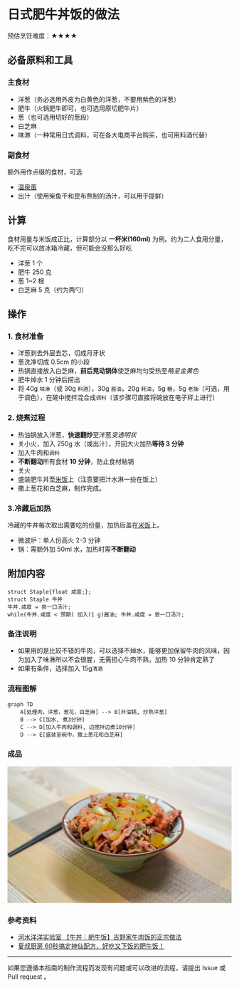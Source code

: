 # 日式肥牛丼饭的做法

预估烹饪难度：★★★★

## 必备原料和工具

### 主食材

- 洋葱（务必选用外皮为白黄色的洋葱，不要用紫色的洋葱）
- 肥牛（火锅肥牛即可，也可选用原切肥牛片）
- 葱（也可选用切好的葱段）
- 白芝麻
- 味淋（一种常用日式调料，可在各大电商平台购买，也可用料酒代替）

### 副食材

额外用作点缀的食材，可选

- [温泉蛋](../../breakfast/温泉蛋/温泉蛋.md)
- 出汁（使用柴鱼干和昆布熬制的汤汁，可以用于提鲜）

## 计算

食材用量与米饭成正比，计算部分以 **一杯米(160ml)** 为例。约为二人食用分量，吃不完可以放冰箱冷藏，但可能会没那么好吃

- 洋葱 1 个
- 肥牛 250 克
- 葱 1~2 根
- 白芝麻 5 克（约为两勺）

## 操作

### 1. 食材准备

- 洋葱剥去外层去芯，切成月牙状
- 葱洗净切成 0.5cm 的小段
- 热锅直接放入白芝麻，**前后晃动锅体**使芝麻均匀受热至*略呈金黄色*
- 肥牛焯水 1 分钟后捞出
- 将 40g `味淋`（或 30g `料酒`），30g `酱油`，20g `耗油`，5g `糖`，5g `老抽`（可选，用于调色），在碗中搅拌混合成`调料`（该步骤可直接将碗放在电子秤上进行）

### 2. 烧煮过程

- 热油锅放入洋葱，**快速翻炒**至洋葱*变透明状*
- 关小火，加入 250g 水（或出汁），开回大火加热**等待 3 分钟**
- 加入牛肉和`调料`
- **不断翻动**所有食材 **10 分钟**，防止食材粘锅
- 关火
- 盛装肥牛丼至[米饭](../米饭/电饭煲蒸米饭.md)上（注意要把汁水淋一些在饭上）
- 撒上葱花和白芝麻，制作完成。

### 3.冷藏后加热

冷藏的牛丼每次取出需要吃的份量，加热后盖在[米饭](../米饭/电饭煲蒸米饭.md)上。

- 微波炉：单人份高火 2-3 分钟
- 锅：需额外加 50ml 水，加热时需**不断翻动**

## 附加内容

```shell
struct Staple{float 咸度;};
struct Staple 牛丼
牛丼.咸度 = 尝一口汤汁;
while(牛丼.咸度 < 预期) 加入(1 g)酱油; 牛丼.咸度 = 尝一口汤汁;
```

### 备注说明

- 如果用的是比较不错的牛肉，可以选择不焯水，能够更加保留牛肉的风味，因为加入了味淋所以不会很腥，无需担心牛肉不熟，加热 10 分钟肯定熟了
- 如果有条件，选择加入 15g`清酒`

### 流程图解

``` mermaid
graph TD
    A[处理肉，洋葱，葱花，白芝麻] --> B[开油锅, 炒熟洋葱]
    B --> C[加水, 煮3分钟]
    C --> D[加入牛肉和调料, 边搅拌边煮10分钟]
    D --> E[盛装至碗中，撒上葱花和白芝麻]
```

### 成品

![日式肥牛丼饭](./成品.png)

### 参考资料

- [河水洋洋实验室 【牛丼｜肥牛饭】吉野家牛肉饭的正宗做法](https://www.bilibili.com/video/BV1rK4y1d7Fk)
- [夏叔厨房 60秒搞定神仙配方，好吃又下饭的肥牛饭！](https://www.bilibili.com/video/BV1xu4y1676X)

---
如果您遵循本指南的制作流程而发现有问题或可以改进的流程，请提出 Issue 或 Pull request 。
